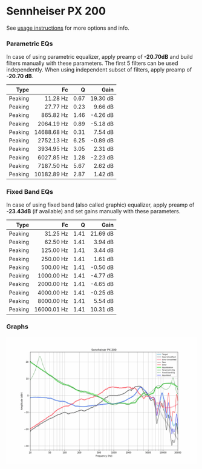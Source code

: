 # Sennheiser PX 200
See [usage instructions](https://github.com/jaakkopasanen/AutoEq#usage) for more options and info.

### Parametric EQs
In case of using parametric equalizer, apply preamp of **-20.70dB** and build filters manually
with these parameters. The first 5 filters can be used independently.
When using independent subset of filters, apply preamp of **-20.70 dB**.

| Type    | Fc          |    Q | Gain     |
|--------:|------------:|-----:|---------:|
| Peaking | 11.28 Hz    | 0.67 | 19.30 dB |
| Peaking | 27.77 Hz    | 0.23 | 9.66 dB  |
| Peaking | 865.82 Hz   | 1.46 | -4.26 dB |
| Peaking | 2064.19 Hz  | 0.89 | -5.18 dB |
| Peaking | 14688.68 Hz | 0.31 | 7.54 dB  |
| Peaking | 2752.13 Hz  | 6.25 | -0.89 dB |
| Peaking | 3934.95 Hz  | 3.05 | 2.31 dB  |
| Peaking | 6027.85 Hz  | 1.28 | -2.23 dB |
| Peaking | 7187.50 Hz  | 5.67 | 2.62 dB  |
| Peaking | 10182.89 Hz | 2.87 | 1.42 dB  |

### Fixed Band EQs
In case of using fixed band (also called graphic) equalizer, apply preamp of **-23.43dB**
(if available) and set gains manually with these parameters.

| Type    | Fc          |    Q | Gain     |
|--------:|------------:|-----:|---------:|
| Peaking | 31.25 Hz    | 1.41 | 21.69 dB |
| Peaking | 62.50 Hz    | 1.41 | 3.94 dB  |
| Peaking | 125.00 Hz   | 1.41 | 3.44 dB  |
| Peaking | 250.00 Hz   | 1.41 | 1.61 dB  |
| Peaking | 500.00 Hz   | 1.41 | -0.50 dB |
| Peaking | 1000.00 Hz  | 1.41 | -4.77 dB |
| Peaking | 2000.00 Hz  | 1.41 | -4.65 dB |
| Peaking | 4000.00 Hz  | 1.41 | -0.25 dB |
| Peaking | 8000.00 Hz  | 1.41 | 5.54 dB  |
| Peaking | 16000.01 Hz | 1.41 | 10.31 dB |

### Graphs
![](./Sennheiser%20PX%20200.png)